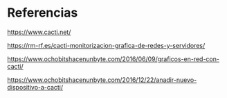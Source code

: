 # Referencias

https://www.cacti.net/

https://rm-rf.es/cacti-monitorizacion-grafica-de-redes-y-servidores/ 

https://www.ochobitshacenunbyte.com/2016/06/09/graficos-en-red-con-cacti/

https://www.ochobitshacenunbyte.com/2016/12/22/anadir-nuevo-dispositivo-a-cacti/